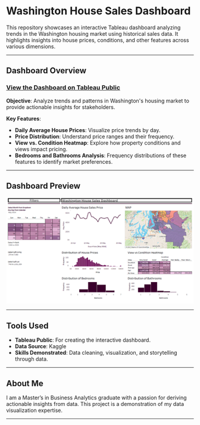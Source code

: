 # Washington House Sales Dashboard

This repository showcases an interactive Tableau dashboard analyzing trends in the Washington housing market using historical sales data. It highlights insights into house prices, conditions, and other features across various dimensions.

---

## Dashboard Overview

### [View the Dashboard on Tableau Public](https://public.tableau.com/views/WashingtonHouseSalesDashboard)  
**Objective**: Analyze trends and patterns in Washington's housing market to provide actionable insights for stakeholders.  

**Key Features**:
- **Daily Average House Prices**: Visualize price trends by day.  
- **Price Distribution**: Understand price ranges and their frequency.  
- **View vs. Condition Heatmap**: Explore how property conditions and views impact pricing.  
- **Bedrooms and Bathrooms Analysis**: Frequency distributions of these features to identify market preferences.

---

## Dashboard Preview

![Washington House Sales Dashboard](images/washington_house_sales.png)

---

## Tools Used
- **Tableau Public**: For creating the interactive dashboard.
- **Data Source**: Kaggle
- **Skills Demonstrated**: Data cleaning, visualization, and storytelling through data.

---

## About Me
I am a Master’s in Business Analytics graduate with a passion for deriving actionable insights from data. This project is a demonstration of my data visualization expertise.

---
